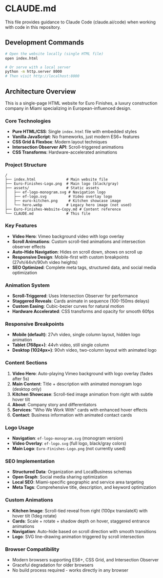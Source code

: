 # CLAUDE.md

This file provides guidance to Claude Code (claude.ai/code) when working with code in this repository.

## Development Commands

```bash
# Open the website locally (single HTML file)
open index.html

# Or serve with a local server
python -m http.server 8000
# Then visit http://localhost:8000
```

## Architecture Overview

This is a single-page HTML website for Euro Finishes, a luxury construction company in Miami specializing in European-influenced design.

### Core Technologies
- **Pure HTML/CSS**: Single `index.html` file with embedded styles
- **Vanilla JavaScript**: No frameworks, just modern ES6+ features
- **CSS Grid & Flexbox**: Modern layout techniques
- **Intersection Observer API**: Scroll-triggered animations
- **CSS Transforms**: Hardware-accelerated animations

### Project Structure
```
/
├── index.html              # Main website file
├── Euro-Finishes-Logo.png  # Main logo (black/gray)
├── assets/                 # Static assets
│   ├── ef-logo-monogram.svg # Navigation logo
│   ├── ef-logo.svg          # Video overlay logo  
│   ├── euro-kitchen.png     # Kitchen showcase image
│   └── hero.webp           # Legacy hero image (not used)
├── Euro-Finishes-Website-Copy.md # Content reference
└── CLAUDE.md               # This file
```

### Key Features
- **Video Hero**: Vimeo background video with logo overlay
- **Scroll Animations**: Custom scroll-tied animations and intersection observer effects
- **Auto-Hide Navigation**: Hides on scroll down, shows on scroll up
- **Responsive Design**: Mobile-first with custom breakpoints (27vh/44vh/90vh video heights)
- **SEO Optimized**: Complete meta tags, structured data, and social media optimization

### Animation System
- **Scroll-Triggered**: Uses Intersection Observer for performance
- **Staggered Reveals**: Cards animate in sequence (100-150ms delays)
- **Custom Easing**: Cubic-bezier curves for natural motion
- **Hardware Accelerated**: CSS transforms and opacity for smooth 60fps

### Responsive Breakpoints
- **Mobile (default)**: 27vh video, single column layout, hidden logo animation
- **Tablet (768px+)**: 44vh video, still single column
- **Desktop (1024px+)**: 90vh video, two-column layout with animated logo

### Content Sections
1. **Video Hero**: Auto-playing Vimeo background with logo overlay (fades after 5s)
2. **Main Content**: Title + description with animated monogram logo (desktop only)
3. **Kitchen Showcase**: Scroll-tied image animation from right with subtle hover tilt
4. **About**: Company story and differentiators
5. **Services**: "Who We Work With" cards with enhanced hover effects
6. **Contact**: Business information with animated contact cards

### Logo Usage
- **Navigation**: `ef-logo-monogram.svg` (monogram version)
- **Video Overlay**: `ef-logo.svg` (full logo, black/gray colors)
- **Main Logo**: `Euro-Finishes-Logo.png` (not currently used)

### SEO Implementation
- **Structured Data**: Organization and LocalBusiness schemas
- **Open Graph**: Social media sharing optimization
- **Local SEO**: Miami-specific geographic and service area targeting
- **Meta Tags**: Comprehensive title, description, and keyword optimization

### Custom Animations
- **Kitchen Image**: Scroll-tied reveal from right (100px translateX) with hover tilt (1deg rotate)
- **Cards**: Scale + rotate + shadow depth on hover, staggered entrance animations
- **Navigation**: Auto-hide based on scroll direction with smooth transitions
- **Logo**: SVG line-drawing animation triggered by scroll intersection

### Browser Compatibility
- Modern browsers supporting ES6+, CSS Grid, and Intersection Observer
- Graceful degradation for older browsers
- No build process required - works directly in any browser